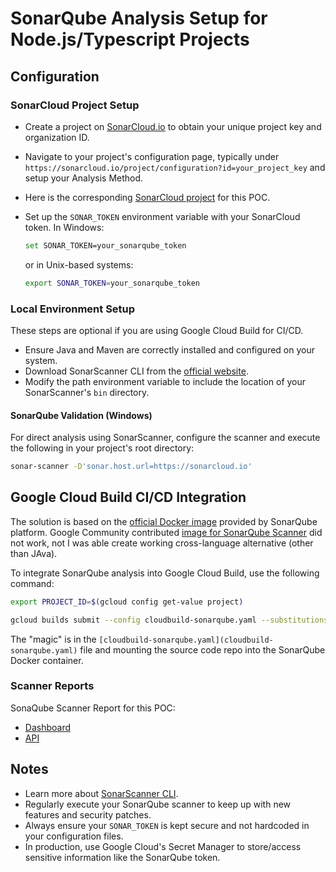 # SonarQube Analysis Setup for Node.js/Typescript Projects

## Configuration

### SonarCloud Project Setup

- Create a project on [SonarCloud.io](https://sonarcloud.io) to obtain your unique project key and organization ID.
- Navigate to your project's configuration page, typically under `https://sonarcloud.io/project/configuration?id=your_project_key` and setup your Analysis Method.
- Here is the corresponding [SonarCloud project](https://sonarcloud.io/project/configuration?id=dzivkovi_hello-nodejs-typescript) for this POC.
- Set up the `SONAR_TOKEN` environment variable with your SonarCloud token. In Windows:

    ```bash
    set SONAR_TOKEN=your_sonarqube_token
    ```

    or in Unix-based systems:

    ```bash
    export SONAR_TOKEN=your_sonarqube_token
    ```

### Local Environment Setup

These steps are optional if you are using Google Cloud Build for CI/CD.

- Ensure Java and Maven are correctly installed and configured on your system.
- Download SonarScanner CLI from the [official website](hhttps://docs.sonarsource.com/sonarqube/latest/analyzing-source-code/scanners/sonarscanner/).
- Modify the path environment variable to include the location of your SonarScanner's `bin` directory.

#### SonarQube Validation (Windows)

For direct analysis using SonarScanner, configure the scanner and execute the following in your project's root directory:

```bash
sonar-scanner -D'sonar.host.url=https://sonarcloud.io'
```

## Google Cloud Build CI/CD Integration

The solution is based on the [official Docker image](https://hub.docker.com/_/sonarqube) provided by SonarQube platform. Google Community contributed [image for SonarQube Scanner](https://github.com/GoogleCloudPlatform/cloud-builders-community/tree/master/sonarqube) did not work, not I was able create working cross-language alternative (other than JAva).

To integrate SonarQube analysis into Google Cloud Build, use the following command:

```bash
export PROJECT_ID=$(gcloud config get-value project)

gcloud builds submit --config cloudbuild-sonarqube.yaml --substitutions=_SONAR_TOKEN="$SONAR_TOKEN"
```

The "magic" is in the `[cloudbuild-sonarqube.yaml](cloudbuild-sonarqube.yaml)` file and mounting the source code repo into the SonarQube Docker container.

### Scanner Reports

SonaQube Scanner Report for this POC:

- [Dashboard](https://sonarcloud.io/dashboard?id=dzivkovi_hello-nodejs-typescript)
- [API](https://sonarcloud.io/api/qualitygates/project_status?projectKey=dzivkovi_hello-nodejs-typescript)

## Notes

- Learn more about [SonarScanner CLI](https://www.sonarqube.org/).
- Regularly execute your SonarQube scanner to keep up with new features and security patches.
- Always ensure your `SONAR_TOKEN` is kept secure and not hardcoded in your configuration files.
- In production, use Google Cloud's Secret Manager to store/access sensitive information like the SonarQube token.
